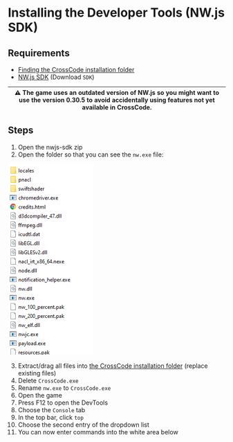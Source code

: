 # Installing the Developer Tools (NW.js SDK)

## Requirements

* [Finding the CrossCode installation folder](./findingCrossCode.md)
* [NW.js SDK](https://nwjs.io/) (Download `SDK`)

| :warning: The game uses an outdated version of NW.js so you might want to use the version 0.30.5 to avoid accidentally using features not yet available in CrossCode.|
|---|

## Steps

1. Open the nwjs-sdk zip
2. Open the folder so that you can see the `nw.exe` file:

![NW.js folder](./images/nwjsRoot.png "NW.js folder")

3. Extract/drag all files into [the CrossCode installation folder](./findingCrossCode.md) (replace existing files)
4. Delete `CrossCode.exe`
5. Rename `nw.exe` to `CrossCode.exe`
6. Open the game
7. Press F12 to open the DevTools
8. Choose the `Console` tab
9. In the top bar, click `top`
10. Choose the second entry of the dropdown list
11. You can now enter commands into the white area below